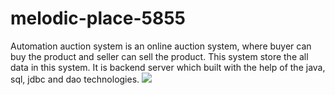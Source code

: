 # melodic-place-5855
Automation auction system is an online auction system, where buyer can buy the product and seller can sell the product. This system store the all data in this system. It is backend server which built with the help of the java, sql, jdbc and dao technologies.
<img style="bakground-color:white;text-align:center;" src="https://affko.com/wp-content/uploads/2020/01/auction-king-affiliate-logo.png"/>
